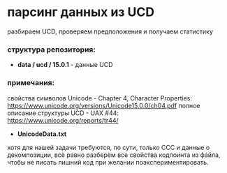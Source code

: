# парсинг данных из UCD

разбираем UCD, проверяем предположения и получаем статистику

### структура репозитория:

* **data / ucd / 15.0.1** - данные UCD

### примечания:

свойства символов Unicode - Chapter 4, Character Properties: https://www.unicode.org/versions/Unicode15.0.0/ch04.pdf
полное описание структуры UCD - UAX #44: https://www.unicode.org/reports/tr44/

* **UnicodeData.txt**

хотя для нашей задачи требуются, по сути, только CCC и данные о декомпозиции,
всё равно разберём все свойства кодпоинта из файла, чтобы не писать лишний код при желании поэкспериментировать.